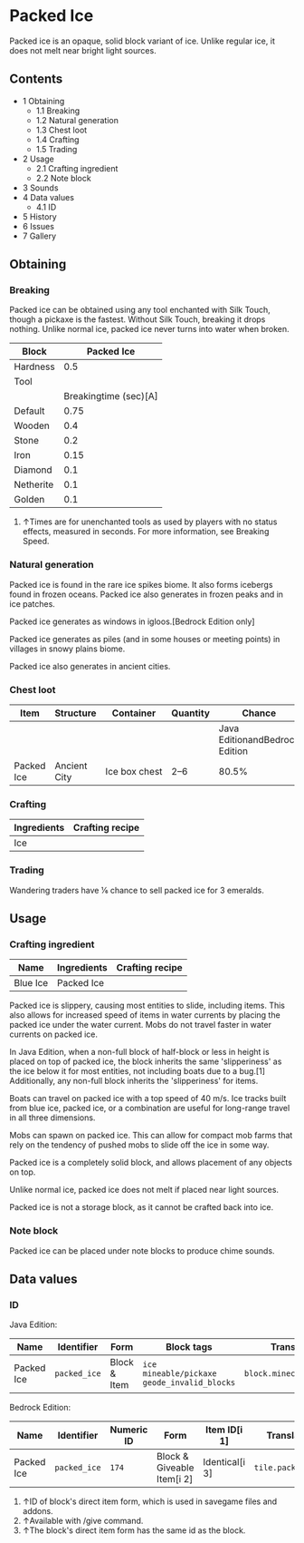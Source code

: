# Packed Ice
Packed ice is an opaque, solid block variant of ice. Unlike regular ice, it does not melt near bright light sources.

## Contents
- 1 Obtaining
	- 1.1 Breaking
	- 1.2 Natural generation
	- 1.3 Chest loot
	- 1.4 Crafting
	- 1.5 Trading
- 2 Usage
	- 2.1 Crafting ingredient
	- 2.2 Note block
- 3 Sounds
- 4 Data values
	- 4.1 ID
- 5 History
- 6 Issues
- 7 Gallery

## Obtaining
### Breaking
Packed ice can be obtained using any tool enchanted with Silk Touch, though a pickaxe is the fastest. Without Silk Touch, breaking it drops nothing. Unlike normal ice, packed ice never turns into water when broken.

| Block     | Packed Ice            |
|-----------|-----------------------|
| Hardness  | 0.5                   |
| Tool      |                       |
|           | Breakingtime (sec)[A] |
| Default   | 0.75                  |
| Wooden    | 0.4                   |
| Stone     | 0.2                   |
| Iron      | 0.15                  |
| Diamond   | 0.1                   |
| Netherite | 0.1                   |
| Golden    | 0.1                   |

1. ↑Times are for unenchanted tools as used by players with no status effects, measured in seconds. For more information, see Breaking Speed.

### Natural generation
Packed ice is found in the rare ice spikes biome. It also forms icebergs found in frozen oceans. Packed ice also generates in frozen peaks and in ice patches.

Packed ice generates as windows in igloos.‌[Bedrock Edition  only]

Packed ice generates as piles (and in some houses or meeting points) in villages in snowy plains biome.

Packed ice also generates in ancient cities.


### Chest loot
| Item       | Structure    | Container     | Quantity | Chance                         |
|------------|--------------|---------------|----------|--------------------------------|
|            |              |               |          | Java EditionandBedrock Edition |
| Packed Ice | Ancient City | Ice box chest | 2–6      | 80.5%                          |

### Crafting
| Ingredients | Crafting recipe |
|-------------|-----------------|
| Ice         |                 |

### Trading
Wandering traders have 1⁄6 chance to sell packed ice for 3 emeralds.

## Usage
### Crafting ingredient
| Name     | Ingredients | Crafting recipe |
|----------|-------------|-----------------|
| Blue Ice | Packed Ice  |                 |

Packed ice is slippery, causing most entities to slide, including items. This also allows for increased speed of items in water currents by placing the packed ice under the water current. Mobs do not travel faster in water currents on packed ice.

In Java Edition, when a non-full block of half-block or less in height is placed on top of packed ice, the block inherits the same 'slipperiness' as the ice below it for most entities, not including boats due to a bug.[1] Additionally, any non-full block inherits the 'slipperiness' for items.

Boats can travel on packed ice with a top speed of 40 m/s. Ice tracks built from blue ice, packed ice, or a combination are useful for long-range travel in all three dimensions.

Mobs can spawn on packed ice. This can allow for compact mob farms that rely on the tendency of pushed mobs to slide off the ice in some way. 

Packed ice is a completely solid block, and allows placement of any objects on top.

Unlike normal ice, packed ice does not melt if placed near light sources.

Packed ice is not a storage block, as it cannot be crafted back into ice.

### Note block
Packed ice can be placed under note blocks to produce chime sounds.

## Data values
### ID
Java Edition:

| Name       | Identifier   | Form         | Block tags                                              | Translation key              |
|------------|--------------|--------------|---------------------------------------------------------|------------------------------|
| Packed Ice | `packed_ice` | Block & Item | `ice`<br/>`mineable/pickaxe`<br/>`geode_invalid_blocks` | `block.minecraft.packed_ice` |

Bedrock Edition:

| Name       | Identifier   | Numeric ID | Form                       | Item ID[i 1]   | Translation key        |
|------------|--------------|------------|----------------------------|----------------|------------------------|
| Packed Ice | `packed_ice` | `174`      | Block & Giveable Item[i 2] | Identical[i 3] | `tile.packed_ice.name` |

1. ↑ID of block's direct item form, which is used in savegame files and addons.
2. ↑Available with /give command.
3. ↑The block's direct item form has the same id as the block.

